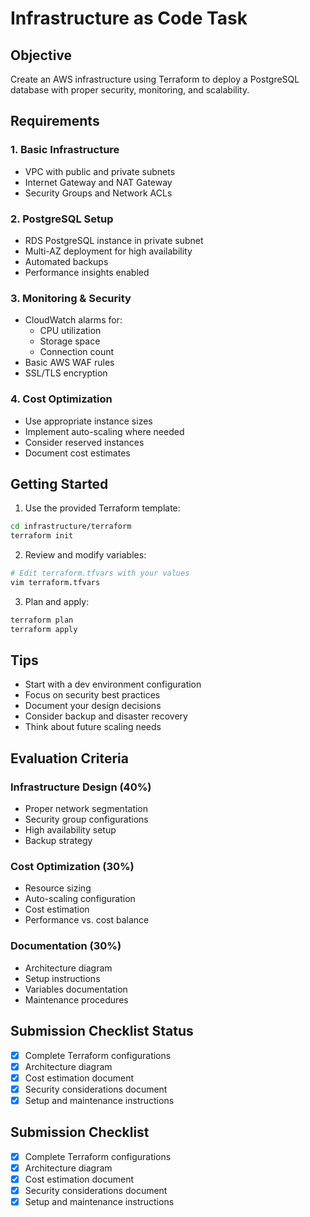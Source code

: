 # Infrastructure as Code Task

## Objective

Create an AWS infrastructure using Terraform to deploy a PostgreSQL database with proper security, monitoring, and scalability.

## Requirements

### 1. Basic Infrastructure

- VPC with public and private subnets
- Internet Gateway and NAT Gateway
- Security Groups and Network ACLs

### 2. PostgreSQL Setup

- RDS PostgreSQL instance in private subnet
- Multi-AZ deployment for high availability
- Automated backups
- Performance insights enabled

### 3. Monitoring & Security

- CloudWatch alarms for:
  - CPU utilization
  - Storage space
  - Connection count
- Basic AWS WAF rules
- SSL/TLS encryption

### 4. Cost Optimization

- Use appropriate instance sizes
- Implement auto-scaling where needed
- Consider reserved instances
- Document cost estimates

## Getting Started

1. Use the provided Terraform template:

```bash
cd infrastructure/terraform
terraform init
```

2. Review and modify variables:

```bash
# Edit terraform.tfvars with your values
vim terraform.tfvars
```

3. Plan and apply:

```bash
terraform plan
terraform apply
```

## Tips

- Start with a dev environment configuration
- Focus on security best practices
- Document your design decisions
- Consider backup and disaster recovery
- Think about future scaling needs

## Evaluation Criteria

### Infrastructure Design (40%)

- Proper network segmentation
- Security group configurations
- High availability setup
- Backup strategy

### Cost Optimization (30%)

- Resource sizing
- Auto-scaling configuration
- Cost estimation
- Performance vs. cost balance

### Documentation (30%)

- Architecture diagram
- Setup instructions
- Variables documentation
- Maintenance procedures

## Submission Checklist Status

- [x] Complete Terraform configurations
- [x] Architecture diagram
- [x] Cost estimation document
- [x] Security considerations document
- [x] Setup and maintenance instructions

## Submission Checklist


- [x] Complete Terraform configurations
- [x] Architecture diagram
- [x] Cost estimation document
- [x] Security considerations document
- [x] Setup and maintenance instructions

